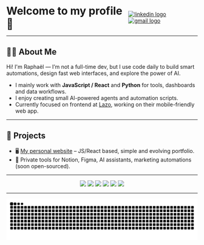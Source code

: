 <div style="display: flex; align-items: center; justify-content: space-between;">
  <h1 style="margin: 0;">Welcome to my profile 👋</h1>
  <div>
    <a href="https://www.linkedin.com/in/rapha%C3%ABl-levy-b7656a237/"><img src="https://raw.githubusercontent.com/maurodesouza/profile-readme-generator/master/src/assets/icons/social/linkedin/default.svg" width="52" height="40" alt="linkedin logo"  /></a>
    <a href="mailto:raphaellevy027@gmail.com"><img src="https://raw.githubusercontent.com/maurodesouza/profile-readme-generator/master/src/assets/icons/social/gmail/default.svg" width="52" height="40" alt="gmail logo"  /></a>
  </div>
</div>

---

## 👨‍💻 About Me

Hi! I'm Raphaël — I’m not a full-time dev, but I use code daily to build smart automations, design fast web interfaces, and explore the power of AI.

- I mainly work with **JavaScript / React** and **Python** for tools, dashboards and data workflows.
- I enjoy creating small AI-powered agents and automation scripts.
- Currently focused on frontend at <a href="https://github.com/getlazo/lazo_web">Lazo</a>, working on their mobile-friendly web app.

---

## 🔗 Projects

- 🖥️ <a href="https://github.com/Raph13009/codeBase3">My personal website</a> – JS/React based, simple and evolving portfolio.
- 🧠 Private tools for Notion, Figma, AI assistants, marketing automations (soon open-sourced).

---

<div align="center">
  <img src="https://cdn.jsdelivr.net/gh/devicons/devicon/icons/javascript/javascript-original.svg" height="40" />
  <img src="https://cdn.jsdelivr.net/gh/devicons/devicon/icons/react/react-original.svg" height="40" />
  <img src="https://cdn.jsdelivr.net/gh/devicons/devicon/icons/python/python-original.svg" height="40" />
  <img src="https://cdn.jsdelivr.net/gh/devicons/devicon/icons/typescript/typescript-original.svg" height="40" />
  <img src="https://cdn.jsdelivr.net/gh/devicons/devicon/icons/github/github-original.svg" height="40" />
  <img src="https://cdn.jsdelivr.net/gh/devicons/devicon/icons/vscode/vscode-original.svg" height="40" />
</div>

---

<p align="center">
  <picture>
    <source media="(prefers-color-scheme: dark)" srcset="https://raw.githubusercontent.com/axl-lvy/axl-lvy/output/snake-dark.svg" />
    <source media="(prefers-color-scheme: light)" srcset="https://raw.githubusercontent.com/axl-lvy/axl-lvy/output/snake.svg" />
    <img alt="github-snake" src="https://raw.githubusercontent.com/axl-lvy/axl-lvy/output/snake.svg" />
  </picture>
</p>
